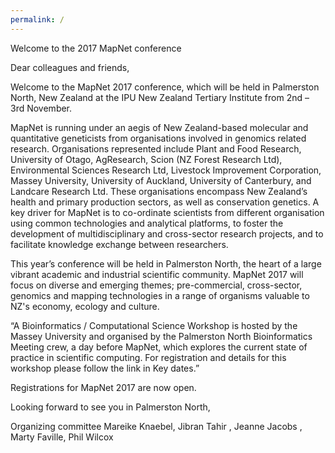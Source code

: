 ```yaml
---
permalink: /
---
```


Welcome to the 2017 MapNet conference

Dear colleagues and friends,

Welcome to the MapNet 2017 conference, which will be held in Palmerston North, New Zealand at the IPU New Zealand Tertiary Institute from 2nd – 3rd November.

MapNet is running under an aegis of New Zealand-based molecular and quantitative geneticists from organisations involved in genomics related research. Organisations represented include Plant and Food Research, University of Otago, AgResearch, Scion (NZ Forest Research Ltd), Environmental Sciences Research Ltd, Livestock Improvement Corporation, Massey University, University of Auckland, University of Canterbury, and Landcare Research Ltd. These organisations encompass New Zealand’s health and primary production sectors, as well as conservation genetics. A key driver for MapNet is to co-ordinate scientists from different organisation using common technologies and analytical platforms, to foster the development of multidisciplinary and cross-sector research projects, and to facilitate knowledge exchange between researchers.

This year’s conference will be held in Palmerston North, the heart of a large vibrant academic and industrial scientific community.  MapNet 2017 will focus on diverse and emerging themes; pre-commercial, cross-sector, genomics and mapping technologies in a range of organisms valuable to NZ's economy, ecology and culture.  

“A Bioinformatics / Computational Science Workshop is hosted by the Massey University and organised by the Palmerston North Bioinformatics Meeting crew, a day before MapNet, which explores the current state of practice in scientific computing. For registration and details for this workshop please follow the link in Key dates.”

Registrations for MapNet 2017 are now open.

Looking forward to see you in Palmerston North,

Organizing committee
Mareike Knaebel, Jibran Tahir , Jeanne Jacobs , Marty Faville, Phil Wilcox